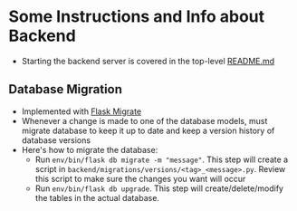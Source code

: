 # Some Instructions and Info about Backend

- Starting the backend server is covered in the top-level [README.md](/README.md)

## Database Migration
- Implemented with [Flask Migrate](https://flask-migrate.readthedocs.io/en/latest/)
- Whenever a change is made to one of the database models, must migrate database to keep it up to date and keep a version history of database versions
- Here's how to migrate the database:
    - Run `env/bin/flask db migrate -m "message"`. This step will create a script in `backend/migrations/versions/<tag>_<message>.py`. Review this script to make sure the changes you want will occur
    - Run `env/bin/flask db upgrade`. This step will create/delete/modify the tables in the actual database.